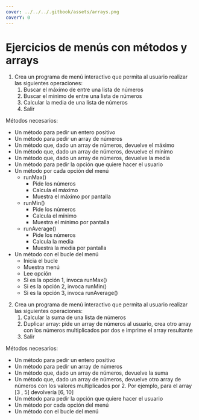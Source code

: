 ```yaml
---
cover: ../../../.gitbook/assets/arrays.png
coverY: 0
---
```


# Ejercicios de menús con métodos y arrays

1. Crea un programa de menú interactivo que permita al usuario realizar las siguientes operaciones:
   1. Buscar el máximo de entre una lista de números
   2. Buscar el mínimo de entre una lista de números
   3. Calcular la media de una lista de números
   4. Salir

Métodos necesarios:

* Un método para pedir un entero positivo
* Un método para pedir un array de números
* Un método que, dado un array de números, devuelve el máximo
* Un método que, dado un array de números, devuelve el mínimo
* Un método que, dado un array de números, devuelve la media
* Un método para pedir la opción que quiere hacer el usuario
* Un método por cada opción del menú
  * runMax()
    * Pide los números
    * Calcula el máximo
    * Muestra el máximo por pantalla
  * runMin()
    * Pide los números
    * Calcula el mínimo
    * Muestra el mínimo por pantalla
  * runAverage()
    * Pide los números
    * Calcula la media
    * Muestra la media por pantalla
* Un método con el bucle del menú
  * Inicia el bucle
  * Muestra menú
  * Lee opción
  * Si es la opción 1, invoca runMax()
  * Si es la opción 2, invoca runMin()
  * Si es la opción 3, invoca runAverage()

2. Crea un programa de menú interactivo que permita al usuario realizar las siguientes operaciones:
   1. Calcular la suma de una lista de números
   2. Duplicar array: pide un array de números al usuario, crea otro array con los números multiplicados por dos e imprime el array resultante
   3. Salir

Métodos necesarios:

* Un método para pedir un entero positivo
* Un método para pedir un array de números
* Un método que, dado un array de números, devuelve la suma
* Un método que, dado un array de números, devuelve otro array de números con los valores multiplicados por 2. Por ejemplo, para el array \[3 , 5] devolvería \[6, 10]
* Un método para pedir la opción que quiere hacer el usuario
* Un método por cada opción del menú
* Un método con el bucle del menú
